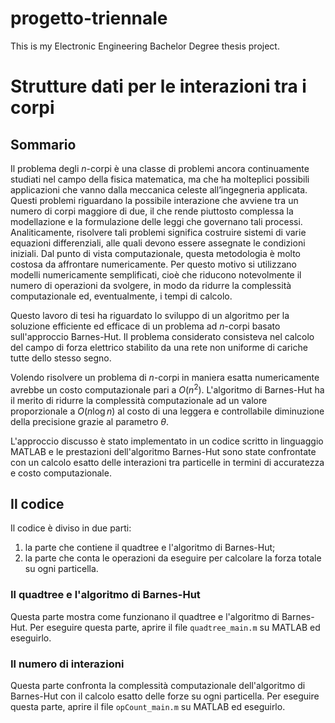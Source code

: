 # progetto-triennale
This is my Electronic Engineering Bachelor Degree thesis project.

# Strutture dati per le interazioni tra i corpi
## Sommario
Il problema degli $n$-corpi è una classe di problemi ancora continuamente studiati nel campo della fisica matematica, ma che ha molteplici possibili applicazioni che vanno dalla meccanica celeste all’ingegneria applicata. Questi problemi riguardano la possibile interazione che avviene tra un numero di corpi maggiore di due, il che rende piuttosto complessa la modellazione e la formulazione delle leggi che governano tali processi. Analiticamente, risolvere tali problemi significa costruire sistemi di varie equazioni differenziali, alle quali devono essere assegnate le condizioni iniziali. Dal punto di vista computazionale, questa metodologia è molto costosa da affrontare numericamente. Per questo motivo si utilizzano modelli numericamente semplificati, cioè che riducono notevolmente il numero di operazioni da svolgere, in modo da ridurre la complessità computazionale ed, eventualmente, i tempi di calcolo.

Questo lavoro di tesi ha riguardato lo sviluppo di un algoritmo per la soluzione efficiente ed efficace di un problema ad $n$-corpi basato sull'approccio Barnes-Hut. Il problema considerato consisteva nel calcolo del campo di forza elettrico stabilito da una rete non uniforme di cariche tutte dello stesso segno.

Volendo risolvere un problema di $n$-corpi in maniera esatta numericamente avrebbe un costo computazionale pari a $O(n^2)$. L'algoritmo di Barnes-Hut ha il merito di ridurre la complessità computazionale ad un valore proporzionale a $O(n \log{n})$ al costo di una leggera e controllabile diminuzione della precisione grazie al parametro $\theta$.

L'approccio discusso è stato implementato in un codice scritto in linguaggio MATLAB e le prestazioni dell'algoritmo Barnes-Hut sono state confrontate con un calcolo esatto delle interazioni tra particelle in termini di accuratezza e costo computazionale.

## Il codice
Il codice è diviso in due parti:
1. la parte che contiene il quadtree e l'algoritmo di Barnes-Hut;
2. la parte che conta le operazioni da eseguire per calcolare la forza totale su ogni particella.

### Il quadtree e l'algoritmo di Barnes-Hut
Questa parte mostra come funzionano il quadtree e l'algoritmo di Barnes-Hut. Per eseguire questa parte, aprire il file `quadtree_main.m` su MATLAB ed eseguirlo.

### Il numero di interazioni
Questa parte confronta la complessità computazionale dell'algoritmo di Barnes-Hut con il calcolo esatto delle forze su ogni particella. Per eseguire questa parte, aprire il file `opCount_main.m` su MATLAB ed eseguirlo.
